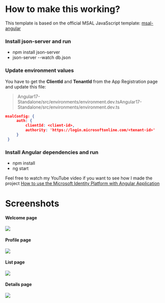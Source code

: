 # How to make this working?

This template is based on the official MSAL JavaSscript template: [msal-angular](https://github.com/AzureAD/microsoft-authentication-library-for-js/tree/dev/lib/msal-angular "msal-angular")

###  Install json-server and run
- npm install json-server
- json-server --watch db.json

### Update environment values 
You have to get the **ClientId** and **TenantId** from the App Registration page and update this file: 
> Angular17-Standalone/src/environments/environment.dev.tsAngular17-Standalone/src/environments/environment.dev.ts

    
   ```json
 msalConfig: {
        auth: {
            clientId: <client-id>,
            authority: 'https://login.microsoftonline.com/<tenant-id>'
        }
    }
```
    

### Install Angular dependencies and run
- npm install
- ng start

Feel free to watch my YouTube video if you want to see how I made the project  [How to use the Microsoft Identity Platform with Angular Application](https://youtu.be/QZnX_KXTpfI "How to use the Microsoft Identity Platform with Angular Application")

# Screenshots
#### Welcome page
![](https://github.com/ryannninodizon/msal-angular17-with-listdata/blob/main/Screenshots/welcome-pag.JPG)

#### Profile page
![](https://github.com/ryannninodizon/msal-angular17-with-listdata/blob/main/Screenshots/profile-page.JPG)

#### List page
![](https://github.com/ryannninodizon/msal-angular17-with-listdata/blob/main/Screenshots/list-page.JPG)

#### Details page
![](https://github.com/ryannninodizon/msal-angular17-with-listdata/blob/main/Screenshots/details-page.JPG)
